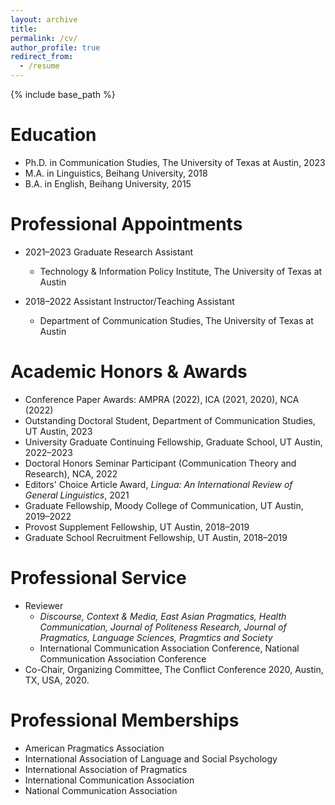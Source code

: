 ```yaml
---
layout: archive
title: 
permalink: /cv/
author_profile: true
redirect_from:
  - /resume
---
```


{% include base_path %}

Education
======
* Ph.D. in Communication Studies, The University of Texas at Austin, 2023
* M.A. in Linguistics, Beihang University, 2018
* B.A. in English, Beihang University, 2015

Professional Appointments
======
* 2021–2023 Graduate Research Assistant 
  * Technology & Information Policy Institute, The University of Texas at Austin
  
* 2018–2022 Assistant Instructor/Teaching Assistant 
  * Department of Communication Studies, The University of Texas at Austin
  
Academic Honors & Awards
======
* Conference Paper Awards: AMPRA (2022), ICA (2021, 2020), NCA (2022)
* Outstanding Doctoral Student, Department of Communication Studies, UT Austin, 2023
* University Graduate Continuing Fellowship, Graduate School, UT Austin, 2022–2023
* Doctoral Honors Seminar Participant (Communication Theory and Research), NCA, 2022
* Editors' Choice Article Award, _Lingua: An International Review of General Linguistics_, 2021
* Graduate Fellowship, Moody College of Communication, UT Austin, 2019–2022
* Provost Supplement Fellowship, UT Austin, 2018–2019
* Graduate School Recruitment Fellowship, UT Austin, 2018–2019

Professional Service
======
* Reviewer
  * _Discourse, Context & Media, East Asian Pragmatics, Health Communication, Journal of Politeness Research, Journal of Pragmatics, Language Sciences, Pragmtics and Society_
  * International Communication Association Conference, National Communication Association Conference
* Co-Chair, Organizing Committee, The Conflict Conference 2020, Austin, TX, USA, 2020.

Professional Memberships
======
* American Pragmatics Association
* International Association of Language and Social Psychology
* International Association of Pragmatics
* International Communication Association
* National Communication Association

